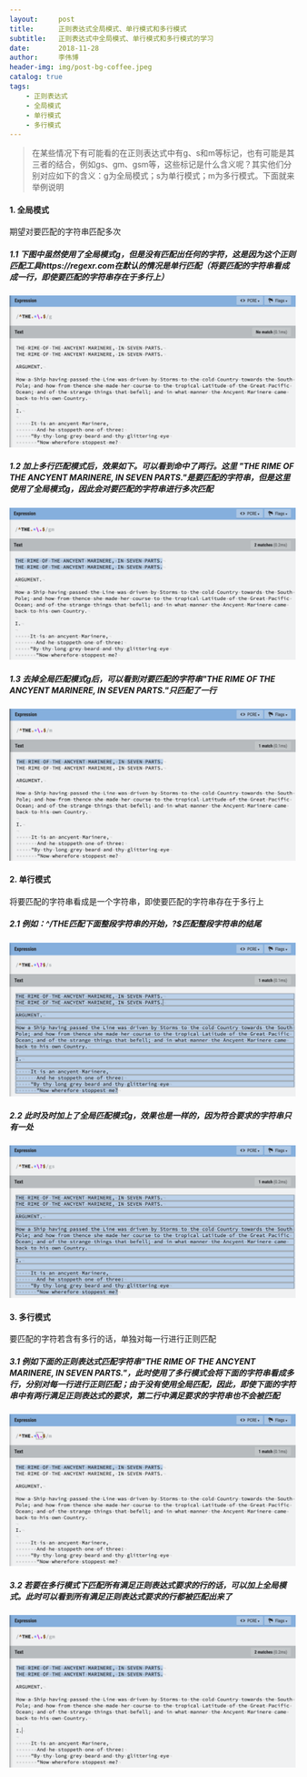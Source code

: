 ```yaml
---
layout:     post
title:      正则表达式全局模式、单行模式和多行模式
subtitle:   正则表达式中全局模式、单行模式和多行模式的学习
date:       2018-11-28
author:     李伟博
header-img: img/post-bg-coffee.jpeg
catalog: true
tags:
    - 正则表达式 
    - 全局模式 
    - 单行模式 
    - 多行模式
---
```


> 在某些情况下有可能看的在正则表达式中有g、s和m等标记，也有可能是其三者的结合，例如gs、gm、gsm等，这些标记是什么含义呢？其实他们分别对应如下的含义：g为全局模式；s为单行模式；m为多行模式。下面就来举例说明

#### 1. 全局模式

期望对要匹配的字符串匹配多次

##### 1.1 下图中虽然使用了全局模式g，但是没有匹配出任何的字符，这是因为这个正则匹配工具https://regexr.com在默认的情况是单行匹配（将要匹配的字符串看成成一行，即使要匹配的字符串存在于多行上）

![正则表达式-全局模式-01.png](https://raw.githubusercontent.com/kinggggg/kinggggg.github.io/master/img/%E6%AD%A3%E5%88%99%E8%A1%A8%E8%BE%BE%E5%BC%8F-%E5%85%A8%E5%B1%80%E6%A8%A1%E5%BC%8F-01.png)

##### 1.2 加上多行匹配模式后，效果如下。可以看到命中了两行。这里 "THE RIME OF THE ANCYENT MARINERE, IN SEVEN PARTS."是要匹配的字符串，但是这里使用了全局模式g，因此会对要匹配的字符串进行多次匹配

![正则表达式-全局模式-02.png](https://github.com/kinggggg/kinggggg.github.io/blob/master/img/%E6%AD%A3%E5%88%99%E8%A1%A8%E8%BE%BE%E5%BC%8F-%E5%85%A8%E5%B1%80%E6%A8%A1%E5%BC%8F-02.png?raw=true)

##### 1.3 去掉全局匹配模式g后，可以看到对要匹配的字符串"THE RIME OF THE ANCYENT MARINERE, IN SEVEN PARTS."只匹配了一行

![正则表达式-全局模式-03.png](https://github.com/kinggggg/kinggggg.github.io/blob/master/img/%E6%AD%A3%E5%88%99%E8%A1%A8%E8%BE%BE%E5%BC%8F-%E5%85%A8%E5%B1%80%E6%A8%A1%E5%BC%8F-03.png?raw=true)

#### 2. 单行模式
将要匹配的字符串看成是一个字符串，即使要匹配的字符串存在于多行上

##### 2.1 例如：^/THE匹配下面整段字符串的开始，\?$匹配整段字符串的结尾

![正则表达式-单行模式-01.png](https://github.com/kinggggg/kinggggg.github.io/blob/master/img/%E6%AD%A3%E5%88%99%E8%A1%A8%E8%BE%BE%E5%BC%8F-%E5%8D%95%E8%A1%8C%E6%A8%A1%E5%BC%8F-01.png?raw=true)

##### 2.2 此时及时加上了全局匹配模式g，效果也是一样的，因为符合要求的字符串只有一处

![正则表达式-单行模式-02.png](https://github.com/kinggggg/kinggggg.github.io/blob/master/img/%E6%AD%A3%E5%88%99%E8%A1%A8%E8%BE%BE%E5%BC%8F-%E5%8D%95%E8%A1%8C%E6%A8%A1%E5%BC%8F-02.png?raw=true)

#### 3. 多行模式
要匹配的字符若含有多行的话，单独对每一行进行正则匹配

##### 3.1 例如下面的正则表达式匹配字符串"THE RIME OF THE ANCYENT MARINERE, IN SEVEN PARTS."，此时使用了多行模式会将下面的字符串看成多行，分别对每一行进行正则匹配；由于没有使用全局匹配，因此，即使下面的字符串中有两行满足正则表达式的要求，第二行中满足要求的字符串也不会被匹配

![正则表达式-多行模式-01.png](https://github.com/kinggggg/kinggggg.github.io/blob/master/img/%E6%AD%A3%E5%88%99%E8%A1%A8%E8%BE%BE%E5%BC%8F-%E5%A4%9A%E8%A1%8C%E6%A8%A1%E5%BC%8F-01.png?raw=true)

##### 3.2 若要在多行模式下匹配所有满足正则表达式要求的行的话，可以加上全局模式。此时可以看到所有满足正则表达式要求的行都被匹配出来了

![正则表达式-多行模式-02.png](https://github.com/kinggggg/kinggggg.github.io/blob/master/img/%E6%AD%A3%E5%88%99%E8%A1%A8%E8%BE%BE%E5%BC%8F-%E5%A4%9A%E8%A1%8C%E6%A8%A1%E5%BC%8F-02.png?raw=true)
